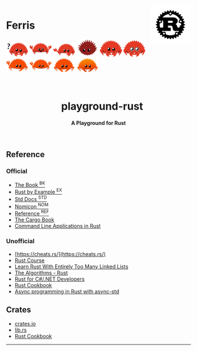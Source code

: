 <img src="./images/rust-logo-blk.svg" align="right" height="110"/>

# Ferris

<p>
  <a href="https://doc.rust-lang.org/book/ch00-00-introduction.html#source-code"><img src="./images/rust_does_not_compile.svg" alt="compile" width="60"></a>
  <a href="https://doc.rust-lang.org/book/ch00-00-introduction.html#source-code"><img src="./images/rust_panics.svg" alt="panic" width="60"></a>
  <a href="https://doc.rust-lang.org/book/ch00-00-introduction.html#source-code"><img src="./images/rust_not_desired_behavior.svg" alt="behavior" width="60"></a>
  <a href="https://rustacean.net/"><img src="./images/corro.svg" alt="corro" width="60"></a>
  <a href="https://rustacean.net/"><img src="./images/cuddlyferris.svg" alt="cuddly" width="60"></a>
  <a href="https://rustacean.net/"><img src="./images/owoferris.svg" alt="owoferris" width="60"></a>
  <a href="https://rustacean.net/"><img src="./images/rustacean-flat-gesture.svg" alt="gesture" width="60"></a>
  <a href="https://rustacean.net/"><img src="./images/rustacean-flat-happy.svg" alt="happy" width="60"></a>
  <a href="https://rustacean.net/"><img src="./images/rustacean-flat-noshadow.svg" alt="flat-noshadow" width="60"></a>
  <a href="https://rustacean.net/"><img src="./images/rustacean-orig-noshadow.svg" alt="orig-noshadow" width="60"></a>
</p>

<h1 align="center">
  <br>
  &nbsp;&nbsp;&nbsp;playground-rust
  <br>
</h1>

<h4 align="center">A Playground for Rust</h4>
<p align="center">
</p>
<br>

## Reference

### Official

- [The Book <sup>BK</sup>](https://doc.rust-lang.org/book/)
- [Rust by Example <sup>EX</sup>](https://doc.rust-lang.org/stable/rust-by-example/)
- [Std Docs <sup>STD</sup>](https://doc.rust-lang.org/std/index.html)
- [Nomicon <sup>NOM</sup>](https://doc.rust-lang.org/nomicon/index.html)
- [Reference <sup>REF</sup>](https://doc.rust-lang.org/reference/index.html)
- [The Cargo Book](https://doc.rust-lang.org/cargo/)
- [Command Line Applications in Rust](https://rust-cli.github.io/book/index.html)

### Unofficial

- [https://cheats.rs/](https://cheats.rs/)
- [Rust Course](https://course.rs/about-book.html)
- [Learn Rust With Entirely Too Many Linked Lists](https://rust-unofficial.github.io/too-many-lists/)
- [The Algorithms - Rust](https://github.com/TheAlgorithms/Rust)
- [Rust for C#/.NET Developers](https://microsoft.github.io/rust-for-dotnet-devs/latest/)
- [Rust Cookbook](https://rust-lang-nursery.github.io/rust-cookbook/intro.html)
- [Async programming in Rust with async-std](https://book.async.rs/introduction)

## Crates

- [crates.io](https://crates.io/)
- [lib.rs](https://lib.rs/)
- [Rust Cookbook](https://rust-lang-nursery.github.io/rust-cookbook/intro.html)

---
